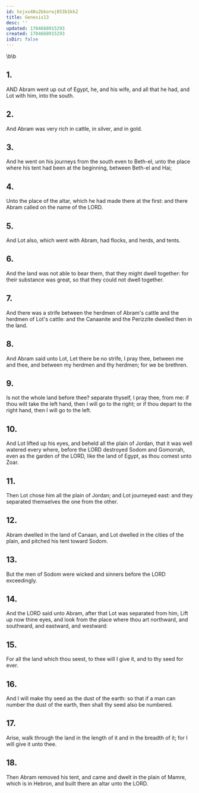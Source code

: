 ```yaml
---
id: hxjxx48u2bkorwj853b1kk2
title: Genesis13
desc: ''
updated: 1704668915293
created: 1704668915293
isDir: false
---
```

\b\b
## 1.
AND Abram went up out of Egypt, he, and his wife, and all that he had, and Lot with him, into the south.
## 2.
And Abram was very rich in cattle, in silver, and in gold.
## 3.
And he went on his journeys from the south even to Beth-el, unto the place where his tent had been at the beginning, between Beth-el and Hai;
## 4.
Unto the place of the altar, which he had made there at the first: and there Abram called on the name of the LORD.
## 5.
And Lot also, which went with Abram, had flocks, and herds, and tents.
## 6.
And the land was not able to bear them, that they might dwell together: for their substance was great, so that they could not dwell together.
## 7.
And there was a strife between the herdmen of Abram's cattle and the herdmen of Lot's cattle: and the Canaanite and the Perizzite dwelled then in the land.
## 8.
And Abram said unto Lot, Let there be no strife, I pray thee, between me and thee, and between my herdmen and thy herdmen; for we be brethren.
## 9.
Is not the whole land before thee?  separate thyself, I pray thee, from me: if thou wilt take the left hand, then I will go to the right; or if thou depart to the right hand, then I will go to the left.
## 10.
And Lot lifted up his eyes, and beheld all the plain of Jordan, that it was well watered every where, before the LORD destroyed Sodom and Gomorrah, even as the garden of the LORD, like the land of Egypt, as thou comest unto Zoar.
## 11.
Then Lot chose him all the plain of Jordan; and Lot journeyed east: and they separated themselves the one from the other.
## 12.
Abram dwelled in the land of Canaan, and Lot dwelled in the cities of the plain, and pitched his tent toward Sodom.
## 13.
But the men of Sodom were wicked and sinners before the LORD exceedingly.
## 14.
And the LORD said unto Abram, after that Lot was separated from him, Lift up now thine eyes, and look from the place where thou art northward, and southward, and eastward, and westward:
## 15.
For all the land which thou seest, to thee will I give it, and to thy seed for ever.
## 16.
And I will make thy seed as the dust of the earth: so that if a man can number the dust of the earth, then shall thy seed also be numbered.
## 17.
Arise, walk through the land in the length of it and in the breadth of it; for I will give it unto thee.
## 18.
Then Abram removed his tent, and came and dwelt in the plain of Mamre, which is in Hebron, and built there an altar unto the LORD.
